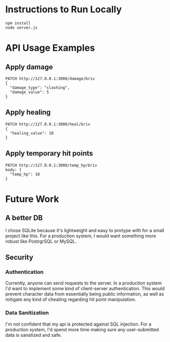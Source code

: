 # Instructions to Run Locally
```
npm install
node server.js
```

# API Usage Examples

## Apply damage
```
PATCH http://127.0.0.1:3000/damage/briv
{
  "damage_type": "slashing",
  "damage_value": 5
}
```

## Apply healing
```
PATCH http://127.0.0.1:3000/heal/briv
{
  "healing_value": 10
}
```

## Apply temporary hit points
```
PATCH http://127.0.0.1:3000/temp_hp/briv
body: {
  "temp_hp": 10
}
```

# Future Work
## A better DB
I chose SQLite because it's lightweight and easy to protype with for a small project like this. For a production system, I would want something more robust like PostrgrSQL or MySQL.

## Security
### Authentication
Currently, anyone can send requests to the server. In a production system I'd want to implement some kind of client-server authentication. This would prevent character data from essentially being public information, as well as mitigate any kind of cheating regarding hit point manipulation.

### Data Sanitization
I'm not confident that my api is protected against SQL injection. For a production system, I'd spend more time making sure any user-submitted data is sanatized and safe. 